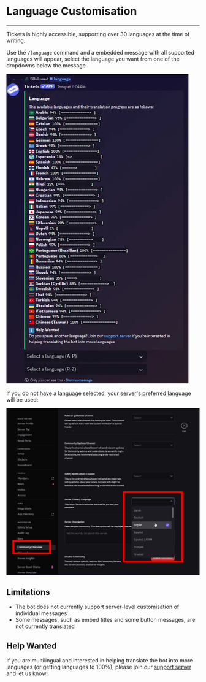 # Language Customisation
***

Tickets is highly accessible, supporting over 30 languages at the time of writing.

Use the `/language` command and a embedded message with all supported languages will appear, select the language you want from one of the dropdowns below the message

![Language list](../img/languages.webp)

If you do not have a language selected, your server's preferred language will be used:

![Community language](../img/server_language.webp)

## Limitations
- The bot does not currently support server-level customisation of individual messages
- Some messages, such as embed titles and some button messages, are not currently translated

## Help Wanted
If you are multilingual and interested in helping translate the bot into more languages (or getting languages to 100%), please join our [support server](https://discord.gg/ticketsbot) and let us know!
